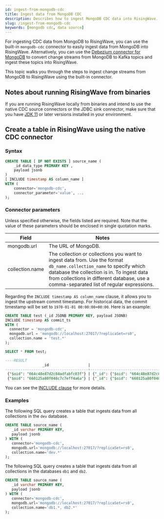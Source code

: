 ```yaml
---
id: ingest-from-mongodb-cdc
title: Ingest data from MongoDB CDC
description: Describes how to ingest MongoDB CDC data into RisingWave.
slug: /ingest-from-mongodb-cdc
keywords: [mongodb cdc, data source]
---
```

<head>
  <link rel="canonical" href="https://docs.risingwave.com/docs/current/ingest-from-mongodb-cdc/" />
</head>

For ingesting CDC data from MongoDB to RisingWave, you can use the built-in `mongodb-cdc` connector to easily ingest data from MongoDB into RisingWave. Alternatively, you can use the [Debezium connector for MongoDB](https://debezium.io/documentation/reference/stable/connectors/mongodb) to convert change streams from MongoDB to Kafka topics and ingest these topics into RisingWave.

This topic walks you through the steps to ingest change streams from MongoDB to RisingWave using the built-in connector.

## Notes about running RisingWave from binaries

If you are running RisingWave locally from binaries and intend to use the native CDC source connectors or the JDBC sink connector, make sure that you have [JDK 11](https://openjdk.org/projects/jdk/11/) or later versions installed in your environment.

## Create a table in RisingWave using the native CDC connector

### Syntax

```sql
CREATE TABLE [ IF NOT EXISTS ] source_name (
    _id data_type PRIMARY KEY , 
    payload jsonb
) 
[ INCLUDE timestamp AS column_name ]
WITH (
    connector='mongodb-cdc',
    connector_parameter='value', ...
);
```

### Connector parameters

Unless specified otherwise, the fields listed are required. Note that the value of these parameters should be enclosed in single quotation marks.

|Field|Notes|
|---|---|
|mongodb.url| The URL of MongoDB. |
|collection.name| The collection or collections you want to ingest data from. Use the format `db_name.collection_name` to specify which database the collection is in. To ingest data from collections in different database, use a comma-separated list of regular expressions. |

Regarding the `INCLUDE timestamp AS column_name` clause, it allows you to ingest the upstream commit timestamp. For historical data, the commit timestamp will be set to `1970-01-01 00:00:00+00:00`. Here is an example:

```sql
CREATE TABLE test (_id JSONB PRIMARY KEY, payload JSONB)
INCLUDE timestamp AS commit_ts
WITH (
  connector = 'mongodb-cdc',
  mongodb.url = 'mongodb://localhost:27017/?replicaSet=rs0',
  collection.name = 'test.*'
);

SELECT * FROM test;

----RESULT
                 _id                  |                                      payload                                      |         commit_ts
--------------------------------------+-----------------------------------------------------------------------------------+---------------------------
 {"$oid": "664c48e87d2c84adfabfc03f"} | {"_id": {"$oid": "664c48e87d2c84adfabfc03f"}, "data": "mydata", "name": "ssssss"} | 2024-05-21 08:18:25+00:00
 {"$oid": "660125a80f048c7c7eff4a6a"} | {"_id": {"$oid": "660125a80f048c7c7eff4a6a"}, "name": "aa"}                       | 1970-01-01 00:00:00+00:00
```

You can see the [INCLUDE clause](/ingest/include-clause.md) for more details.

### Examples

The following SQL query creates a table that ingests data from all collections in the `dev` database.

```sql title=Example
CREATE TABLE source_name (
   _id varchar PRIMARY KEY,
   payload jsonb
) WITH (
   connector='mongodb-cdc',
   mongodb.url='mongodb://localhost:27017/?replicaSet=rs0',
   collection.name='dev.*'
);
```

The following SQL query creates a table that ingests data from all collections in the databases `db1` and `db2`.

```sql title=Example
CREATE TABLE source_name (
   _id varchar PRIMARY KEY,
   payload jsonb
) WITH (
   connector='mongodb-cdc',
   mongodb.url='mongodb://localhost:27017/?replicaSet=rs0',
   collection.name='db1.*, db2.*'
);
```
